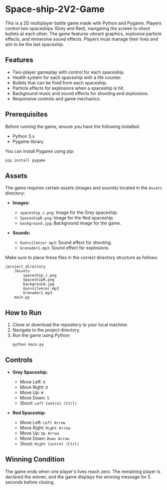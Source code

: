 # Space-ship-2V2-Game
This is a 2D multiplayer battle game made with Python and Pygame. Players control two spaceships (Grey and Red), navigating the screen to shoot bullets at each other. The game features vibrant graphics, explosive particle effects, and immersive sound effects. Players must manage their lives and aim to be the last spaceship.

## Features
- Two-player gameplay with control for each spaceship.
- Health system for each spaceship with a life counter.
- Bullets that can be fired from each spaceship.
- Particle effects for explosions when a spaceship is hit.
- Background music and sound effects for shooting and explosions.
- Responsive controls and game mechanics.

## Prerequisites
Before running the game, ensure you have the following installed:
- Python 3.x
- Pygame library

You can install Pygame using pip:
```bash
pip install pygame
```

## Assets
The game requires certain assets (images and sounds) located in the `Assets` directory:
- **Images:**
  - `spaceship_c.png`: Image for the Grey spaceship.
  - `SpaceshipR.png`: Image for the Red spaceship.
  - `background.jpg`: Background image for the game.
  
- **Sounds:**
  - `Gun+silencer.mp3`: Sound effect for shooting.
  - `Grenade+1.mp3`: Sound effect for explosions.

Make sure to place these files in the correct directory structure as follows:
```
/project_directory
    /Assets
        spaceship_c.png
        SpaceshipR.png
        background.jpg
        Gun+silencer.mp3
        Grenade+1.mp3
    main.py
```

## How to Run
1. Clone or download the repository to your local machine.
2. Navigate to the project directory.
3. Run the game using Python:
   ```bash
   python main.py
   ```

## Controls
- **Grey Spaceship:**
  - Move Left: `A`
  - Move Right: `D`
  - Move Up: `W`
  - Move Down: `S`
  - Shoot: `Left Control (Ctrl)`

- **Red Spaceship:**
  - Move Left: `Left Arrow`
  - Move Right: `Right Arrow`
  - Move Up: `Up Arrow`
  - Move Down: `Down Arrow`
  - Shoot: `Right Control (Ctrl)`

## Winning Condition
The game ends when one player's lives reach zero. The remaining player is declared the winner, and the game displays the winning message for 5 seconds before closing.

